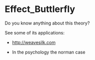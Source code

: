 # Effect_Buttlerfly
   Do you know anything about this theory?
   
   See some of its applications:
   
   * http://weavesilk.com
        
   * In the psychology the norman case 
